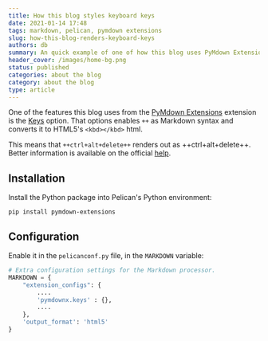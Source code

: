 ```yaml
---
title: How this blog styles keyboard keys
date: 2021-01-14 17:48
tags: markdown, pelican, pymdown extensions
slug: how-this-blog-renders-keyboard-keys
authors: db
summary: An quick example of one of how this blog uses PyMdown Extensions' 'keys' feature to render keyboard keys
header_cover: /images/home-bg.png
status: published
categories: about the blog
category: about the blog
type: article
---
```

<!--
spell-checker:ignore
-->
One of the features this blog uses from the [PyMdown Extensions] extension is the [Keys] option.  That options enables `++` as Markdown syntax and converts it to HTML5's `<kbd></kbd>` html.

This means that `++ctrl+alt+delete++` renders out as ++ctrl+alt+delete++.  Better information is available on the official [help].

## Installation

Install the Python package into Pelican's Python environment:

```console
pip install pymdown-extensions
```

## Configuration

Enable it in the `pelicanconf.py` file, in the `MARKDOWN` variable:

```python
# Extra configuration settings for the Markdown processor.
MARKDOWN = {
    "extension_configs": {
        ....
        'pymdownx.keys' : {},
        ....
    },
    'output_format': 'html5'
}
```

[pymdown extensions]: https://facelessuser.github.io/pymdown-extensions
[keys]: https://facelessuser.github.io/pymdown-extensions/extensions/keys/
[help]: https://facelessuser.github.io/pymdown-extensions/extensions/keys/
